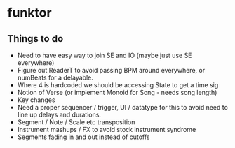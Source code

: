 # funktor

## Things to do
- Need to have easy way to join SE and IO (maybe just use SE everywhere)
- Figure out ReaderT to avoid passing BPM around everywhere, or numBeats for a delayable.
- Where 4 is hardcoded we should be accessing State to get a time sig
- Notion of Verse (or implement Monoid for Song - needs song length)
- Key changes
- Need a proper sequencer / trigger, UI / datatype for this to avoid need to line up delays and durations.
- Segment / Note / Scale etc transposition
- Instrument mashups / FX to avoid stock instrument syndrome
- Segments fading in and out instead of cutoffs
